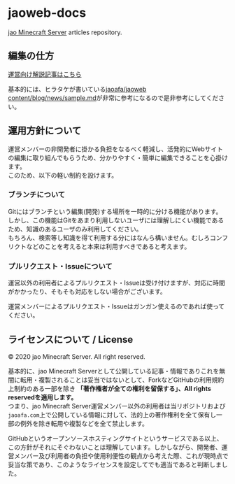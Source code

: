 # jaoweb-docs

[jao Minecraft Server](https://jaoafa.com) articles repository.

## 編集の仕方

[運営向け解説記事はこちら](https://adminwiki.jaoafa.com/secret/website)

基本的には、ヒラタケが書いている[jaoafa/jaoweb content/blog/news/sample.md](https://github.com/jaoafa/jaoweb/blob/master/content/blog/news/sample.md)が非常に参考になるので是非参考にしてください。

## 運用方針について

運営メンバーの非開発者に掛かる負担をなるべく軽減し、活発的にWebサイトの編集に取り組んでもらうため、分かりやすく・簡単に編集できることを心掛けます。  
このため、以下の軽い制約を設けます。

### ブランチについて

Gitにはブランチという編集(開発)する場所を一時的に分ける機能があります。  
しかし、この機能はGitをあまり利用しないユーザには理解しにくい機能であるため、知識のあるユーザのみ利用してください。  
もちろん、検索等し知識を得て利用する分にはなんら構いません。むしろコンフリクトなどのことを考えると本来は利用すべきであると考えます。

### プルリクエスト・Issueについて

運営以外の利用者によるプルリクエスト・Issueは受け付けますが、対応に時間がかかったり、そもそも対応をしない場合がございます。

運営メンバーによるプルリクエスト・Issueはガンガン使えるのであれば使ってください。

## ライセンスについて / License

©︎ 2020 jao Minecraft Server. All right reserved.

基本的に、jao Minecraft Serverとして公開している記事・情報でありこれを無闇に転用・複製されることは妥当ではないとして、ForkなどGitHubの利用規約上制約のある一部を除き **「著作権者が全ての権利を留保する」、All rights reservedを適用します。**  
つまり、jao Minecraft Server運営メンバー以外の利用者は当リポジトリおよび`jaoafa.com`上で公開している情報に対して、法的上の著作権利を全て保有し一部の例外を除き転用や複製などを全て禁止します。

GitHubというオープンソースホスティングサイトというサービスである以上、この方針がそれにそぐわないことは理解しています。しかしながら、開発者、運営メンバー及び利用者の負担や使用利便性の観点から考えた際、これが現時点で妥当な策であり、このようなライセンスを設定してでも適当であると判断しました。
